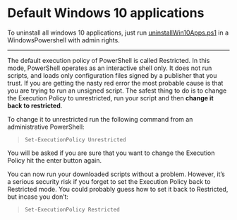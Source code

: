 # Default Windows 10 applications
To uninstall all windows 10 applications, just run [uninstallWin10Apps.ps1](https://github.com/dojo90/uninstall-windows-10-apps/blob/master/uninstallWin10Apps.ps1) in a WindowsPowershell with admin rights.

---

The default execution policy of PowerShell is called Restricted. In this mode, PowerShell operates as an interactive shell only. It does not run scripts, and loads only configuration files signed by a publisher that you trust. If you are getting the nasty red error the most probable cause is that you are trying to run an unsigned script. The safest thing to do is to change the Execution Policy to unrestricted, run your script and then **change it back to restricted**.

To change it to unrestricted run the following command from an administrative PowerShell:

>     Set-ExecutionPolicy Unrestricted

You will be asked if you are sure that you want to change the Execution Policy hit the enter button again.

You can now run your downloaded scripts without a problem. However, it’s a serious security risk if you forget to set the Execution Policy back to Restricted mode. You could probably guess how to set it back to Restricted, but incase you don’t:

>     Set-ExecutionPolicy Restricted